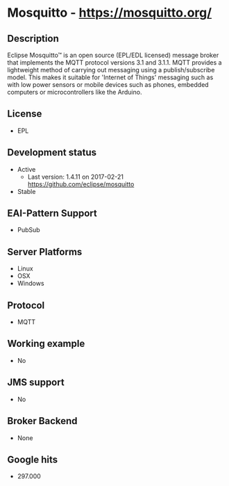 # Mosquitto - https://mosquitto.org/


## Description
Eclipse Mosquitto™ is an open source (EPL/EDL licensed) message broker that implements the MQTT protocol versions 3.1 and 3.1.1. MQTT provides a lightweight method of carrying out messaging using a publish/subscribe model. This makes it suitable for 'Internet of Things' messaging such as with low power sensors or mobile devices such as phones, embedded computers or microcontrollers like the Arduino.


## License
- EPL


## Development status
- Active
    - Last version: 1.4.11 on 2017-02-21 https://github.com/eclipse/mosquitto
- Stable


## EAI-Pattern Support
- PubSub


## Server Platforms
- Linux
- OSX
- Windows


## Protocol
- MQTT


## Working example
- No


## JMS support
- No


## Broker Backend
- None


## Google hits
- 297.000
